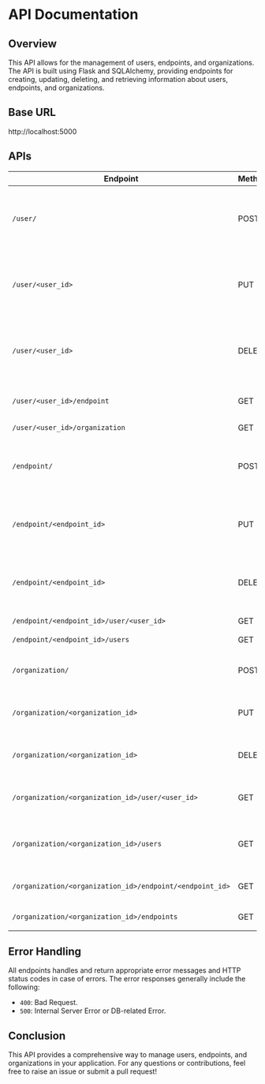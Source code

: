 # API Documentation

## Overview

This API allows for the management of users, endpoints, and organizations. The API is built using Flask and SQLAlchemy, providing endpoints for creating, updating, deleting, and retrieving information about users, endpoints, and organizations.

## Base URL

http://localhost:5000

## APIs

| Endpoint                                 | Method  | Response                                              
|------------------------------------------|---------|----------------------------------------------------------------------------------------------------------|
| `/user/`                                 | POST    | `{"message": "User added successfully", "user": {"id": user.id, "name": user.name, "endpoint_id": user.endpoint_id, "organization_id": endpoint.organization_id }}`
| `/user/<user_id>`                         | PUT     | `{"message": "User updated successfully", "user": {"id": user.id, "name": user.name, "endpoint_id": user.endpoint_id, "organization_id": endpoint.organization_id }}`
| `/user/<user_id>`                         | DELETE  | `{"message": "User deleted successfully", "user": {"id": user.id, "name": user.name, "endpoint_id": user.endpoint_id, "organization_id": endpoint.organization_id }}`
| `/user/<user_id>/endpoint`                | GET     | `{"id": endpoint.id, "name": endpoint.name, "organization_id": endpoint.organization_id}`
| `/user/<user_id>/organization`            | GET     | `{"id": organization.id, "name": organization.name}`
| `/endpoint/`                             | POST    | `{"message": "Endpoint added successfully", "endpoint": {"id": endpoint.id, "name": endpoint.name, "organization_id": endpoint.organization_id}}`
| `/endpoint/<endpoint_id>`                     | PUT     | `{"message": "Endpoint updated successfully", "endpoint": {"id": endpoint.id, "name": endpoint.name, "organization_id": endpoint.organization_id}`
| `/endpoint/<endpoint_id>`                     | DELETE  | `{"message": "Endpoint deleted successfully", "endpoint": {"id": endpoint.id, "name": endpoint.name, "organization_id": endpoint.organization_id}}`
| `/endpoint/<endpoint_id>/user/<user_id>` | GET     | `{"id": user.id, "name": user.name}`
| `/endpoint/<endpoint_id>/users`               | GET     | `[{"id": user.id, "name": user.name}, ...]`
| `/organization/`                         | POST    | `{"message": "Organization added successfully", "organization": {"id": organization.id, "name": organization.name}}`
| `/organization/<organization_id>`                 | PUT     | `{"message": "Organization updated successfully", "organization": {"id": organization.id, "name": organization.name}}`
| `/organization/<organization_id>`                 | DELETE  | `{"message": "Organization deleted successfully", "organization": {"id": organization.id, "name": organization.name}}`
| `/organization/<organization_id>/user/<user_id>` | GET | `{"id": user.id, "name": user.name, "endpoint_id": user.endpoint_id, "organization_id": endpoint.organization_id }`
| `/organization/<organization_id>/users`           | GET     | `[{"id": user.id, "name": user.name, "endpoint_id": user.endpoint_id, "organization_id": endpoint.organization_id }, ...]`
| `/organization/<organization_id>/endpoint/<endpoint_id>` | GET | `{"id": endpoint.id, "name": endpoint.name, "organization_id": endpoint.organization_id}`
| `/organization/<organization_id>/endpoints`       | GET     | `[{"id": endpoint.id, "name": endpoint.name}, ...]`


## Error Handling

All endpoints handles and return appropriate error messages and HTTP status codes in case of errors. The error responses generally include the following:
- `400`: Bad Request.
- `500`: Internal Server Error or DB-related Error.

## Conclusion

This API provides a comprehensive way to manage users, endpoints, and organizations in your application. For any questions or contributions, feel free to raise an issue or submit a pull request!
